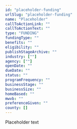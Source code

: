 ```yaml
---
id: "placeholder-funding"
urlSlug: "placeholder-funding"
name: "Placeholder"
callToActionLink: ""
callToActionText: ""
type: "FUNDING"
fundingType: ""
benefits: ""
eligibility: ""
publishStageArchive: ""
industry: [""]
agency: [""]
openDate: ""
dueDate: ""
status: ""
programFrequency: ""
businessStage: ""
businessSize: ""
homeBased: ""
mwvb: ""
preferenceGiven: ""
county: []
---
```


Placeholder text
